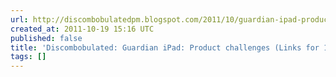 ```yaml
---
url: http://discombobulatedpm.blogspot.com/2011/10/guardian-ipad-product-challenges.html
created_at: 2011-10-19 15:16 UTC
published: false
title: 'Discombobulated: Guardian iPad: Product challenges (Links for 16 October 2011)'
tags: []
---
```



